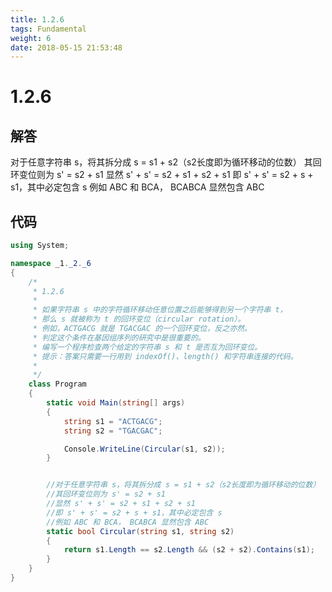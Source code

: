 ```yaml
---
title: 1.2.6
tags: Fundamental
weight: 6
date: 2018-05-15 21:53:48
---
```


# 1.2.6


## 解答

对于任意字符串 s，将其拆分成 s = s1 + s2（s2长度即为循环移动的位数）  其回环变位则为 s' = s2 + s1 
显然 s' + s' = s2 + s1 + s2 + s1 
即 s' + s' = s2 + s + s1，其中必定包含 s 
例如 ABC 和 BCA， BCABCA 显然包含 ABC

## 代码

```csharp
using System;

namespace _1._2._6
{
    /*
     * 1.2.6
     * 
     * 如果字符串 s 中的字符循环移动任意位置之后能够得到另一个字符串 t，
     * 那么 s 就被称为 t 的回环变位（circular rotation）。
     * 例如，ACTGACG 就是 TGACGAC 的一个回环变位，反之亦然。
     * 判定这个条件在基因组序列的研究中是很重要的。
     * 编写一个程序检查两个给定的字符串 s 和 t 是否互为回环变位。
     * 提示：答案只需要一行用到 indexOf()、length() 和字符串连接的代码。
     * 
     */
    class Program
    {
        static void Main(string[] args)
        {
            string s1 = "ACTGACG";
            string s2 = "TGACGAC";

            Console.WriteLine(Circular(s1, s2));
        }


        //对于任意字符串 s，将其拆分成 s = s1 + s2（s2长度即为循环移动的位数）
        //其回环变位则为 s' = s2 + s1
        //显然 s' + s' = s2 + s1 + s2 + s1
        //即 s' + s' = s2 + s + s1，其中必定包含 s
        //例如 ABC 和 BCA， BCABCA 显然包含 ABC
        static bool Circular(string s1, string s2)
        {
            return s1.Length == s2.Length && (s2 + s2).Contains(s1);
        }
    }
}
```

